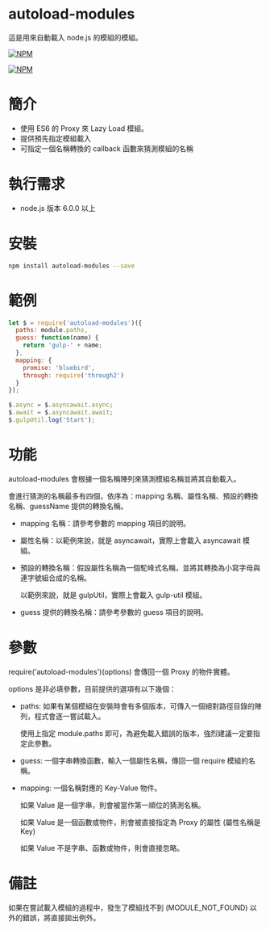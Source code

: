 # autoload-modules
這是用來自動載入 node.js 的模組的模組。

[![NPM](https://nodei.co/npm/autoload-modules.png?downloads=true&downloadRank=true&stars=true)](https://nodei.co/npm/autoload-modules/)


[![NPM](https://nodei.co/npm-dl/autoload-modules.png)](https://nodei.co/npm/autoload-modules/)

# 簡介
- 使用 ES6 的 Proxy 來 Lazy Load 模組。
- 提供預先指定模組載入
- 可指定一個名稱轉換的 callback 函數來猜測模組的名稱

# 執行需求
- node.js 版本 6.0.0 以上

# 安裝
```sh
npm install autoload-modules --save
```

# 範例
```js
let $ = require('autoload-modules')({
  paths: module.paths,
  guess: function(name) {
    return 'gulp-' + name;
  },
  mapping: {
    promise: 'bluebird',
    through: require('through2')
  }
});

$.async = $.asyncawait.async;
$.await = $.asyncawait.await;
$.gulpUtil.log('Start');
```

# 功能
autoload-modules 會根據一個名稱陣列來猜測模組名稱並將其自動載入。

會進行猜測的名稱最多有四個，依序為：mapping 名稱、屬性名稱、預設的轉換名稱、guessName 提供的轉換名稱。

- mapping 名稱：請參考參數的 mapping 項目的說明。
- 屬性名稱：以範例來說，就是 asyncawait，實際上會載入 asyncawait 模組。
- 預設的轉換名稱：假設屬性名稱為一個駝峰式名稱，並將其轉換為小寫字母與連字號組合成的名稱。

  以範例來說，就是 gulpUtil，實際上會載入 gulp-util 模組。
- guess 提供的轉換名稱：請參考參數的 guess 項目的說明。

# 參數
require('autoload-modules')(options) 會傳回一個 Proxy 的物件實體。

options 是非必填參數，目前提供的選項有以下幾個：

- paths: 如果有某個模組在安裝時會有多個版本，可傳入一個絕對路徑目錄的陣列，程式會逐一嘗試載入。

  使用上指定 module.paths 即可，為避免載入錯誤的版本，強烈建議一定要指定此參數。

- guess: 一個字串轉換函數，輸入一個屬性名稱，傳回一個 require 模組的名稱。

- mapping: 一個名稱對應的 Key-Value 物件。

  如果 Value 是一個字串，則會被當作第一順位的猜測名稱。

  如果 Value 是一個函數或物件，則會被直接指定為 Proxy 的屬性 (屬性名稱是 Key)

  如果 Value 不是字串、函數或物件，則會直接忽略。

# 備註
如果在嘗試載入模組的過程中，發生了模組找不到 (MODULE_NOT_FOUND) 以外的錯誤，將直接拋出例外。


